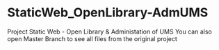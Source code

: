 # StaticWeb_OpenLibrary-AdmUMS
Project Static Web - Open Library &amp; Administation of UMS
You can also open Master Branch to see all files from the original project
